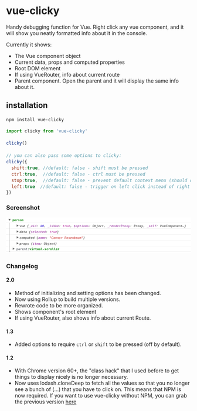 # vue-clicky
Handy debugging function for Vue. Right click any vue component, and it will show you neatly formatted info about it in the console.

Currently it shows:
* The Vue component object
* Current data, props and computed properties
* Root DOM element
* If using VueRouter, info about current route
* Parent component. Open the parent and it will display the same info about it.

## installation

```bash
npm install vue-clicky
```

```javascript
import clicky from 'vue-clicky'

clicky()

// you can also pass some options to clicky:
clicky({
  shift:true, //default: false - shift must be pressed
  ctrl:true,  //default: false - ctrl must be pressed
  stop:true,  //default: false - prevent default context menu (should only be used together with shift:true or ctrl:true)
  left:true  //default: false - trigger on left click instead of right click
})
```

### Screenshot
![screenshot](https://github.com/Herteby/vue-clicky/blob/master/screenshot.png)



### Changelog
#### 2.0
* Method of initializing and setting options has been changed.
* Now using Rollup to build multiple versions.
* Rewrote code to be more organized.
* Shows component's root element
* If using VueRouter, also shows info about current Route.
#### 1.3
* Added options to require `ctrl` or `shift` to be pressed (off by default). 
#### 1.2
* With Chrome version 60+, the "class hack" that I used before to get things to display nicely is no longer necessary.
* Now uses lodash.cloneDeep to fetch all the values so that you no longer see a bunch of (...) that you have to click on. This means that NPM is now required. If you want to use vue-clicky without NPM, you can grab the previous version [here](https://github.com/Herteby/vue-clicky/tree/378ad071689e5e9b56cef8c4aeaca8be36b283db)